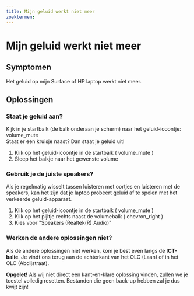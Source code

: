 ```yaml
---
title: Mijn geluid werkt niet meer
zoektermen: 
---
```


# Mijn geluid werkt niet meer

## Symptomen

Het geluid op mijn Surface of HP laptop werkt niet meer.

## Oplossingen

### Staat je geluid aan?

Kijk in je startbalk (de balk onderaan je scherm) naar het geluid-icoontje: <span class="material-symbols-outlined">volume_mute</span>  
Staat er een kruisje naast? Dan staat je geluid uit!

 1. Klik op het geluid-icoontje in de startbalk ( <span class="material-symbols-outlined">volume_mute</span> )
 2. Sleep het balkje naar het gewenste volume

### Gebruik je de juiste speakers?

Als je regelmatig wisselt tussen luisteren met oortjes en luisteren met de speakers, kan het zijn dat je laptop probeert geluid af te spelen met het verkeerde geluid-apparaat.

 1. Klik op het geluid-icoontje in de startbalk ( <span class="material-symbols-outlined">volume_mute</span> )
 2. Klik op het pijltje rechts naast de volumebalk ( <span class="material-symbols-outlined">chevron_right</span> )
 3. Kies voor "Speakers (Realtek(R) Audio)"

### Werken de andere oplossingen niet?

Als de andere oplossingen niet werken, kom je best even langs de **ICT-balie**. Je vindt ons terug aan de achterkant van het OLC (Laan) of in het OLC (Abdijstraat).

**Opgelet!** Als wij niet direct een kant-en-klare oplossing vinden, zullen we je toestel volledig resetten. Bestanden die geen back-up hebben zal je dus kwijt zijn!
